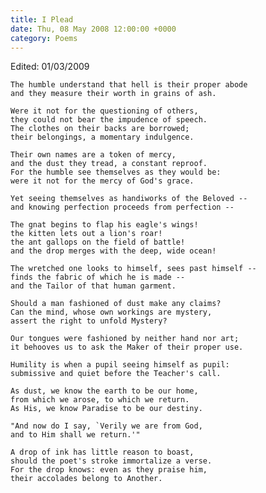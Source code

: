 ```yaml
---
title: I Plead
date: Thu, 08 May 2008 12:00:00 +0000
category: Poems
---
```


Edited: 01/03/2009

    The humble understand that hell is their proper abode  
    and they measure their worth in grains of ash.

    Were it not for the questioning of others,  
    they could not bear the impudence of speech.  
    The clothes on their backs are borrowed;  
    their belongings, a momentary indulgence.

    Their own names are a token of mercy,  
    and the dust they tread, a constant reproof.  
    For the humble see themselves as they would be:  
    were it not for the mercy of God's grace.

    Yet seeing themselves as handiworks of the Beloved --  
    and knowing perfection proceeds from perfection --

    The gnat begins to flap his eagle's wings!  
    the kitten lets out a lion's roar!  
    the ant gallops on the field of battle!  
    and the drop merges with the deep, wide ocean!

    The wretched one looks to himself, sees past himself --  
    finds the fabric of which he is made --  
    and the Tailor of that human garment.

    Should a man fashioned of dust make any claims?  
    Can the mind, whose own workings are mystery,  
    assert the right to unfold Mystery?

    Our tongues were fashioned by neither hand nor art;  
    it behooves us to ask the Maker of their proper use.

    Humility is when a pupil seeing himself as pupil:  
    submissive and quiet before the Teacher's call.

    As dust, we know the earth to be our home,  
    from which we arose, to which we return.  
    As His, we know Paradise to be our destiny.

    "And now do I say, `Verily we are from God,  
    and to Him shall we return.'"

    A drop of ink has little reason to boast,  
    should the poet's stroke immortalize a verse.  
    For the drop knows: even as they praise him,  
    their accolades belong to Another.
